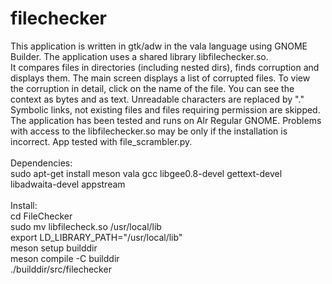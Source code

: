 # filechecker

This application is written in gtk/adw in the vala language using GNOME Builder. The application uses a shared library libfilechecker.so. 
<br />
It compares files in directories (including nested dirs), finds corruption and displays them. The main screen displays a list of corrupted files. To view the corruption in detail, click on the name of the file. You can see the context as bytes and as text. Unreadable characters are replaced by "." <br />
Symbolic links, not existing files and files requiring permission are skipped.<br /> 
The application has been tested and runs on Alr Regular GNOME. Problems with access to the libfilechecker.so may be only if the installation is incorrect. App tested with file_scrambler.py.
<br />
<br />
Dependencies:
<br />
sudo apt-get install meson vala gcc libgee0.8-devel gettext-devel libadwaita-devel appstream
<br />
<br />
Install:
<br />
cd FileChecker<br />
sudo mv libfilecheck.so /usr/local/lib<br />
export LD_LIBRARY_PATH="/usr/local/lib"<br />
meson setup builddir<br />
meson compile -C builddir<br />
./builddir/src/filechecker<br />
